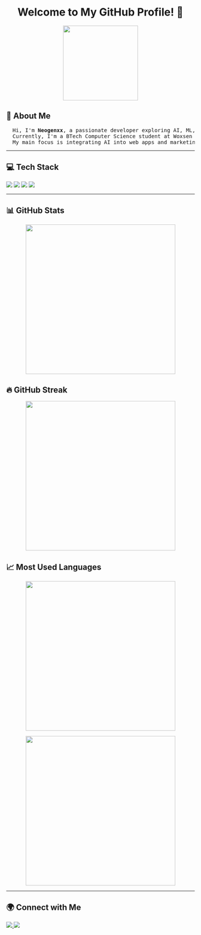 <h1 align="center">Welcome to My GitHub Profile! 👋</h1>

<p align="center">
  <img src="https://media.giphy.com/media/QTfX9Ejfra3ZmNxh6B/giphy.gif" width="200">
</p>

<h2>🚀 About Me</h2>
<pre>
  Hi, I'm <strong>Neogenxx</strong>, a passionate developer exploring AI, ML, Web Development, and Digital Marketing.
  Currently, I'm a BTech Computer Science student at Woxsen University. 
  My main focus is integrating AI into web apps and marketing.
</pre>

---

<h2>💻 Tech Stack</h2>
<p>
  <img src="https://img.shields.io/badge/Python-3776AB?style=for-the-badge&logo=python&logoColor=white">
  <img src="https://img.shields.io/badge/HTML5-E34F26?style=for-the-badge&logo=html5&logoColor=white">
  <img src="https://img.shields.io/badge/CSS3-1572B6?style=for-the-badge&logo=css3&logoColor=white">
  <img src="https://img.shields.io/badge/MySQL-4479A1?style=for-the-badge&logo=mysql&logoColor=white">
</p>

---

<h2>📊 GitHub Stats</h2>
<p align="center">
  <img src="https://github-readme-stats.vercel.app/api?username=Neogenxx&show_icons=true&theme=tokyonight" width="400">
</p>

<h2>🔥 GitHub Streak</h2>
<p align="center">
  <img src="https://github-readme-streak-stats.herokuapp.com/?user=Neogenxx&theme=tokyonight" width="400">
</p>

<h2>📈 Most Used Languages</h2>
<p align="center">
  <img src="https://github-readme-stats.vercel.app/api/top-langs/?username=Neogenxx&layout=compact&theme=tokyonight" width="400">
</p>
<p align="center">
  <img src="https://giffiles.alphacoders.com/221/221910.gif" width="400">
</p>

---

<h2>🌍 Connect with Me</h2>
<p>
  <a href="https://www.linkedin.com/in/your-profile" target="_blank">
    <img src="https://img.shields.io/badge/LinkedIn-0077B5?style=for-the-badge&logo=linkedin&logoColor=white">
  </a>
  <a href="mailto:ncworkspace@gmail.com">
    <img src="https://img.shields.io/badge/Gmail-D14836?style=for-the-badge&logo=gmail&logoColor=white">
  </a>
</p>

